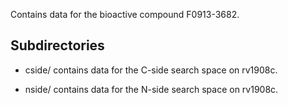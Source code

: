 Contains data for the bioactive compound F0913-3682.

## Subdirectories

- cside/ contains data for the C-side search space on rv1908c.

- nside/ contains data for the N-side search space on rv1908c.

